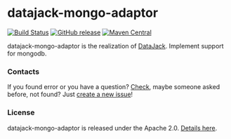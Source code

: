 # datajack-mongo-adaptor
[![Build Status](https://travis-ci.org/sbtqa/datajack-mongo-adaptor.svg?branch=master)](https://travis-ci.org/sbtqa/datajack-mongo-adaptor) [![GitHub release](https://img.shields.io/github/release/sbtqa/datajack-mongo-adaptor.svg?style=flat-square)](https://github.com/sbtqa/datajack-mongo-adaptor/releases) [![Maven Central](https://img.shields.io/maven-central/v/ru.sbtqa.tag/swing-back.svg)](https://mvnrepository.com/artifact/ru.sbtqa.tag/datajack-mongo-adaptor)

datajack-mongo-adaptor is the realization of [DataJack](https://github.com/sbtqa/page-factory). Implement support for mongodb.

### Contacts
If you found error or you have a question? [Check](https://github.com/sbtqa/datajack-mongo-adaptor/issues), maybe someone asked before, not found? Just [create a new issue](https://github.com/sbtqa/datajack-mongo-adaptor/issues/new)!

### License 
datajack-mongo-adaptor is released under the Apache 2.0. [Details here](https://github.com/sbtqa/datajack-mongo-adaptor/blob/master/LICENSE).
